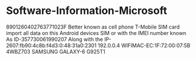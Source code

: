 # Software-Information-Microsoft
8901260402763771023F
Better known as cell phone 
T-Mobile SIM card 
import all data on 
this Android devices SIM 
or with the IMEI number known
As ID-357730061990207
Along with the IP-2607:fb90:4c8b:f4d3:0:48:31a0:2301
192.0.0.4
WIFIMAC-EC:1F:72:00:07:5B
4WBZ703
SAMSUNG GALAXY-6 G925T1
